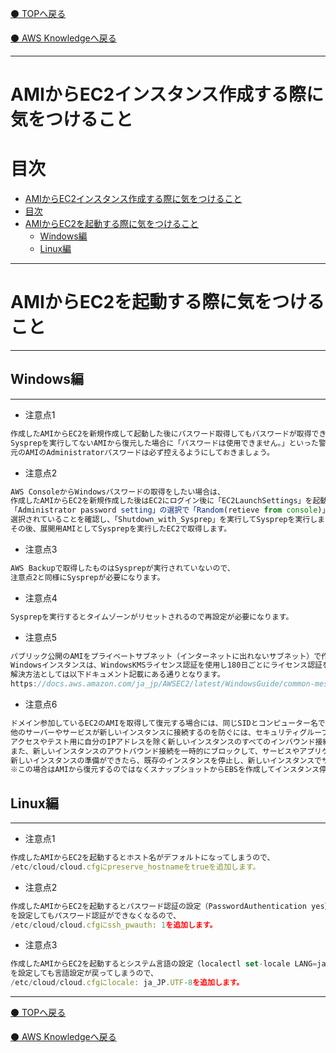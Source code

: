 [⚫️ TOPへ戻る](https://actmotech.xyz/)

[⚫️ AWS Knowledgeへ戻る](/AWS/top)

---

# AMIからEC2インスタンス作成する際に気をつけること

# 目次

- [AMIからEC2インスタンス作成する際に気をつけること](#amiからec2インスタンス作成する際に気をつけること)
- [目次](#目次)
- [AMIからEC2を起動する際に気をつけること](#amiからec2を起動する際に気をつけること)
  - [Windows編](#windows編)
  - [Linux編](#linux編)

---

# AMIからEC2を起動する際に気をつけること

---

## Windows編

---

- 注意点1

```jsx
作成したAMIからEC2を新規作成して起動した後にパスワード取得してもパスワードが取得できないケースがあります。
Sysprepを実行してないAMIから復元した場合に「パスワードは使用できません。」といった警告がでるので、
元のAMIのAdministratorパスワードは必ず控えるようにしておきましょう。
```

- 注意点2

```jsx
AWS ConsoleからWindowsパスワードの取得をしたい場合は、
作成したAMIからEC2を新規作成した後はEC2にログイン後に「EC2LaunchSettings」を起動し、
「Administrator password setting」の選択で「Random(retieve from console)」が
選択されていることを確認し、「Shutdown_with_Sysprep」を実行してSysprepを実行しましょう。
その後、展開用AMIとしてSysprepを実行したEC2で取得します。
```

- 注意点3

```jsx
AWS Backupで取得したものはSysprepが実行されていないので、
注意点2と同様にSysprepが必要になります。
```

- 注意点4

```jsx
Sysprepを実行するとタイムゾーンがリセットされるので再設定が必要になります。
```

- 注意点5

```jsx
パブリック公開のAMIをプライベートサブネット（インターネットに出れないサブネット）で作成するとWidowsのライセンス認証が失敗するケースがあります。
Windowsインスタンスは、WindowsKMSライセンス認証を使用し180日ごとにライセンス認証を行う必要があります。
解決方法としては以下ドキュメント記載にある通りとなります。
https://docs.aws.amazon.com/ja_jp/AWSEC2/latest/WindowsGuide/common-messages.html#activate-windows
```

- 注意点6

```jsx
ドメイン参加しているEC2のAMIを取得して復元する場合には、同じSIDとコンピューター名で実行されているドメインに参加しているWindowsインスタンスで問題が発生する可能性があります。
他のサーバーやサービスが新しいインスタンスに接続するのを防ぐには、セキュリティグループを使用して、
アクセスやテスト用に自分のIPアドレスを除く新しいインスタンスのすべてのインバウンド接続を一時的にブロックします。
また、新しいインスタンスのアウトバウンド接続を一時的にブロックして、サービスやアプリケーションが他のリソースへの接続や更新を開始しないようにすることもできます。
新しいインスタンスの準備ができたら、既存のインスタンスを停止し、新しいインスタンスでサービスとプロセスを開始し、実装したインバウンドまたはアウトバウンドのネットワーク接続のブロックを解除します。
※この場合はAMIから復元するのではなくスナップショットからEBSを作成してインスタンス停止してボリュームのデタッチ／アタッチをした方がいいと思います。
```

## Linux編

---

- 注意点1

```jsx
作成したAMIからEC2を起動するとホスト名がデフォルトになってしまうので、
/etc/cloud/cloud.cfgにpreserve_hostnameをtrueを追加します。
```

- 注意点2

```jsx
作成したAMIからEC2を起動するとパスワード認証の設定（PasswordAuthentication yes）
を設定してもパスワード認証ができなくなるので、
/etc/cloud/cloud.cfgにssh_pwauth: 1を追加します。
```

- 注意点3

```jsx
作成したAMIからEC2を起動するとシステム言語の設定（localectl set-locale LANG=ja_JP.utf8）
を設定しても言語設定が戻ってしまうので、
/etc/cloud/cloud.cfgにlocale: ja_JP.UTF-8を追加します。
```

---

[⚫️ TOPへ戻る](https://actmotech.xyz/)

[⚫️ AWS Knowledgeへ戻る](/AWS/top)
